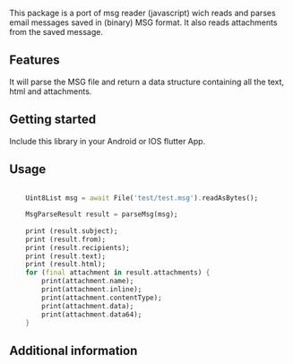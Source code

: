 This package is a port of msg reader (javascript) wich reads and parses email messages saved in (binary) MSG format. It also reads attachments from the saved message.

## Features

It will parse the MSG file and return a data structure containing all the text, html and attachments.

## Getting started

Include this library in your Android or IOS flutter App.

## Usage

```dart
    
    Uint8List msg = await File('test/test.msg').readAsBytes();

    MsgParseResult result = parseMsg(msg);
  
    print (result.subject);
    print (result.from);
    print (result.recipients);
    print (result.text);
    print (result.html);
    for (final attachment in result.attachments) {
        print(attachment.name);
        print(attachment.inline);
        print(attachment.contentType);
        print(attachment.data);
        print(attachment.data64);
    }

```

## Additional information

